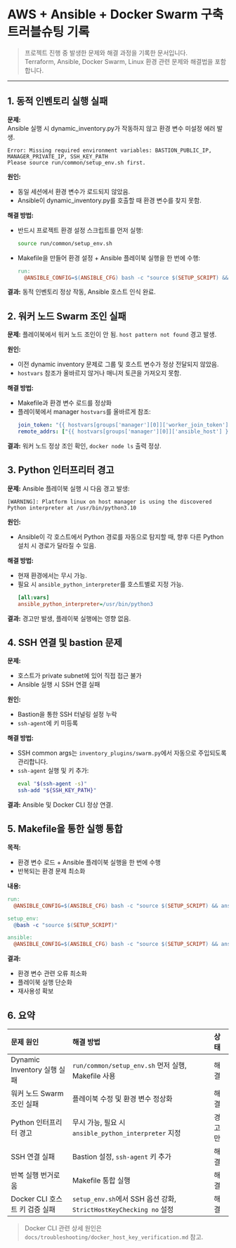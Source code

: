 
# AWS + Ansible + Docker Swarm 구축 트러블슈팅 기록

> 프로젝트 진행 중 발생한 문제와 해결 과정을 기록한 문서입니다.  
> Terraform, Ansible, Docker Swarm, Linux 환경 관련 문제와 해결법을 포함합니다.

---

## 1. 동적 인벤토리 실행 실패

**문제:**  
Ansible 실행 시 dynamic_inventory.py가 작동하지 않고 환경 변수 미설정 에러 발생.

```text
Error: Missing required environment variables: BASTION_PUBLIC_IP, MANAGER_PRIVATE_IP, SSH_KEY_PATH
Please source run/common/setup_env.sh first.
```

**원인:**
*   동일 세션에서 환경 변수가 로드되지 않았음.
*   Ansible이 dynamic_inventory.py를 호출할 때 환경 변수를 찾지 못함.

**해결 방법:**
*   반드시 프로젝트 환경 설정 스크립트를 먼저 실행:
    ```bash
    source run/common/setup_env.sh
    ```
*   Makefile을 만들어 환경 설정 + Ansible 플레이북 실행을 한 번에 수행:
    ```makefile
    run:
      @ANSIBLE_CONFIG=$(ANSIBLE_CFG) bash -c "source $(SETUP_SCRIPT) && ansible-playbook $(ANSIBLE_PLAYBOOK) -i $(INVENTORY_FILE)"
    ```

**결과:**
동적 인벤토리 정상 작동, Ansible 호스트 인식 완료.

## 2. 워커 노드 Swarm 조인 실패

**문제:**
플레이북에서 워커 노드 조인이 안 됨. `host pattern not found` 경고 발생.

**원인:**
*   이전 dynamic inventory 문제로 그룹 및 호스트 변수가 정상 전달되지 않았음.
*   `hostvars` 참조가 올바르지 않거나 매니저 토큰을 가져오지 못함.

**해결 방법:**
*   Makefile과 환경 변수 로드를 정상화
*   플레이북에서 manager `hostvars`를 올바르게 참조:
    ```yaml
    join_token: "{{ hostvars[groups['manager'][0]]['worker_join_token'] }}"
    remote_addrs: ["{{ hostvars[groups['manager'][0]]['ansible_host'] }}:2377"]
    ```

**결과:**
워커 노드 정상 조인 확인, `docker node ls` 출력 정상.

## 3. Python 인터프리터 경고

**문제:**
Ansible 플레이북 실행 시 다음 경고 발생:

```text
[WARNING]: Platform linux on host manager is using the discovered Python interpreter at /usr/bin/python3.10
```

**원인:**
*   Ansible이 각 호스트에서 Python 경로를 자동으로 탐지할 때, 향후 다른 Python 설치 시 경로가 달라질 수 있음.

**해결 방법:**
*   현재 환경에서는 무시 가능.
*   필요 시 `ansible_python_interpreter`를 호스트별로 지정 가능.
    ```ini
    [all:vars]
    ansible_python_interpreter=/usr/bin/python3
    ```

**결과:**
경고만 발생, 플레이북 실행에는 영향 없음.

## 4. SSH 연결 및 bastion 문제

**문제:**
*   호스트가 private subnet에 있어 직접 접근 불가
*   Ansible 실행 시 SSH 연결 실패

**원인:**
*   Bastion을 통한 SSH 터널링 설정 누락
*   `ssh-agent`에 키 미등록

**해결 방법:**
*   SSH common args는 `inventory_plugins/swarm.py`에서 자동으로 주입되도록 관리합니다.
*   `ssh-agent` 실행 및 키 추가:
    ```bash
    eval "$(ssh-agent -s)"
    ssh-add "${SSH_KEY_PATH}"
    ```

**결과:**
Ansible 및 Docker CLI 정상 연결.

## 5. Makefile을 통한 실행 통합

**목적:**
*   환경 변수 로드 + Ansible 플레이북 실행을 한 번에 수행
*   반복되는 환경 문제 최소화

**내용:**
```makefile
run:
  @ANSIBLE_CONFIG=$(ANSIBLE_CFG) bash -c "source $(SETUP_SCRIPT) && ansible-playbook $(ANSIBLE_PLAYBOOK) -i $(INVENTORY_FILE)"

setup_env:
  @bash -c "source $(SETUP_SCRIPT)"

ansible:
  @ANSIBLE_CONFIG=$(ANSIBLE_CFG) bash -c "source $(SETUP_SCRIPT) && ansible-playbook $(ANSIBLE_PLAYBOOK) -i $(INVENTORY_FILE)"
```

**결과:**
*   환경 변수 관련 오류 최소화
*   플레이북 실행 단순화
*   재사용성 확보

## 6. 요약

| 문제 원인             | 해결 방법                                    | 상태 |
| :-------------------- | :------------------------------------------- | :--- |
| Dynamic Inventory 실행 실패 | `run/common/setup_env.sh` 먼저 실행, Makefile 사용 | 해결 |
| 워커 노드 Swarm 조인 실패 | 플레이북 수정 및 환경 변수 정상화            | 해결 |
| Python 인터프리터 경고    | 무시 가능, 필요 시 `ansible_python_interpreter` 지정 | 경고만 |
| SSH 연결 실패           | Bastion 설정, `ssh-agent` 키 추가            | 해결 |
| 반복 실행 번거로움      | Makefile 통합 실행                           | 해결 |
| Docker CLI 호스트 키 검증 실패 | `setup_env.sh`에서 SSH 옵션 강화, `StrictHostKeyChecking no` 설정 | 해결 |

> Docker CLI 관련 상세 원인은 `docs/troubleshooting/docker_host_key_verification.md` 참고.
